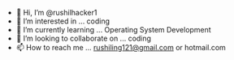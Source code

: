 - 👋 Hi, I’m @rushilhacker1
- 👀 I’m interested in ... coding
- 🌱 I’m currently learning ... Operating System Development
- 💞️ I’m looking to collaborate on ... coding
- 📫 How to reach me ... rushiling121@gmail.com or hotmail.com

<!---
rushilhacker1/rushilhacker1 is a ✨ special ✨ repository because its `README.md` (this file) appears on your GitHub profile.
You can click the Preview link to take a look at your changes.
--->

